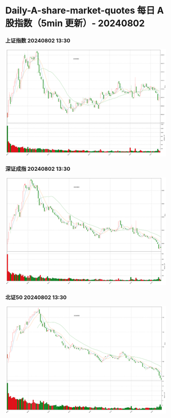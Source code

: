 
# Daily-A-share-market-quotes 每日 A 股指数（5min 更新）- 20240802

### 上证指数 20240802 13:30
![](./fig/2024/8/20240802-sh000001.png)

### 深证成指 20240802 13:30
![](./fig/2024/8/20240802-sz399001.png)

### 北证50 20240802 13:30
![](./fig/2024/8/20240802-bj899050.png)
